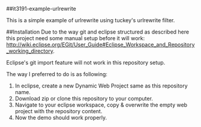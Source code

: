 ##it3191-example-urlrewrite

This is a simple example of urlrewrite using tuckey's urlrewrite filter.

##Installation
Due to the way git and eclipse structured as described here this project need some manual setup before it will work: http://wiki.eclipse.org/EGit/User_Guide#Eclipse_Workspace_and_Repository_working_directory.

Eclipse's git import feature will not work in this repository setup.

The way I preferred to do is as following:

1. In eclipse, create a new Dynamic Web Project same as this repository name.
2. Download zip or clone this repository to your computer.
3. Navigate to your eclipse workspace, copy & overwrite the empty web project with the repository content.
4. Now the demo should work properly.
